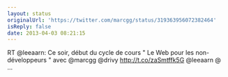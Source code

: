 ```yaml
---
layout: status
originalUrl: 'https://twitter.com/marcgg/status/319363956072382464'
isReply: false
date: 2013-04-03 08:21:15
---
```


RT @leeaarn: Ce soir, début du cycle de cours " Le Web pour les non-développeurs " avec @marcgg @drivy http://t.co/zaSmtffk5G @leeaarn @ ...
